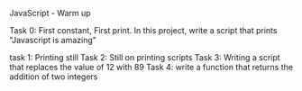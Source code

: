 JavaScript - Warm up

Task 0: First constant, First print. In this project, write a script that prints "Javascript is amazing"

task 1: Printing still
Task 2: Still on printing scripts
Task 3: Writing a script that replaces the value of 12 with 89
Task 4: write a function that returns the addition of two integers